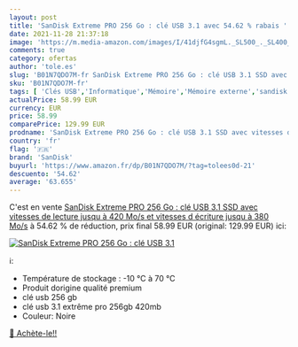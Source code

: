 ```yaml
---
layout: post
title: 'SanDisk Extreme PRO 256 Go : clé USB 3.1 avec 54.62 % rabais '
date: 2021-11-28 21:37:18
image: 'https://m.media-amazon.com/images/I/41djfG4sgmL._SL500_._SL400_.jpg'
comments: true
category: ofertas
author: 'tole.es'
slug: 'B01N7QDO7M-fr SanDisk Extreme PRO 256 Go : clé USB 3.1 SSD avec vitesses...'
sku: 'B01N7QDO7M-fr'
tags: [ 'Clés USB','Informatique','Mémoire','Mémoire externe','sandisk', ]
actualPrice: 58.99 EUR
currency: EUR
price: 58.99
comparePrice: 129.99 EUR
prodname: 'SanDisk Extreme PRO 256 Go : clé USB 3.1 SSD avec vitesses de lecture jusqu à 420 Mo/s et vitesses d écriture jusqu à 380 Mo/s'
country: 'fr'
flag: '🇫🇷'
brand: 'SanDisk'
buyurl: 'https://www.amazon.fr/dp/B01N7QDO7M/?tag=tolees0d-21'
descuento: '54.62'
average: '63.655'
---
```


C'est en vente [SanDisk Extreme PRO 256 Go : clé USB 3.1 SSD avec vitesses de lecture jusqu à 420 Mo/s et vitesses d écriture jusqu à 380 Mo/s](https://www.amazon.fr/dp/B01N7QDO7M/?tag=tolees0d-21)  à  54.62 % de réduction, prix final  58.99 EUR (original: 129.99 EUR) ici:

[![SanDisk Extreme PRO 256 Go : clé USB 3.1](https://m.media-amazon.com/images/I/41djfG4sgmL._SL500_._SL400_.jpg)](https://www.amazon.fr/dp/B01N7QDO7M/?tag=tolees0d-21)

ℹ️:

- Température de stockage : -10 °C à 70 °C
- Produit dorigine qualité premium
- clé usb 256 gb
- clé usb 3.1 extrême pro 256gb 420mb
- Couleur: Noire

[🛒 Achète-le!!](https://www.amazon.fr/dp/B01N7QDO7M/?tag=tolees0d-21)
